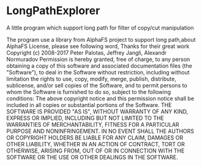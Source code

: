 # LongPathExplorer
A little program which support long path for filter of copy/cut manipulation



The program use a library from AlphaFS project to support long path,about AlphaFS License, please see following word, Thanks for their great work
Copyright (c) 2008-2017 Peter Palotas, Jeffrey Jangli, Alexandr Normuradov
Permission is hereby granted, free of charge, to any person obtaining a copy of this software and associated documentation files (the "Software"), to deal in the Software without restriction, including without limitation the rights to use, copy, modify, merge, publish, distribute, sublicense, and/or sell copies of the Software, and to permit persons to whom the Software is furnished to do so, subject to the following conditions:
The above copyright notice and this permission notice shall be included in all copies or substantial portions of the Software.
THE SOFTWARE IS PROVIDED "AS IS", WITHOUT WARRANTY OF ANY KIND, EXPRESS OR IMPLIED, INCLUDING BUT NOT LIMITED TO THE WARRANTIES OF MERCHANTABILITY, FITNESS FOR A PARTICULAR PURPOSE AND NONINFRINGEMENT. IN NO EVENT SHALL THE AUTHORS OR COPYRIGHT HOLDERS BE LIABLE FOR ANY CLAIM, DAMAGES OR OTHER LIABILITY, WHETHER IN AN ACTION OF CONTRACT, TORT OR OTHERWISE, ARISING FROM, OUT OF OR IN CONNECTION WITH THE SOFTWARE OR THE USE OR OTHER DEALINGS IN THE SOFTWARE.

